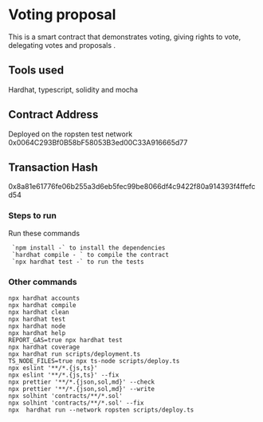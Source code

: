 # Voting proposal
This is a smart contract that demonstrates voting, giving rights to vote,
delegating votes and proposals .


## Tools used

Hardhat, typescript, solidity and mocha

## Contract Address
Deployed on the ropsten test network
0x0064C293Bf0B58bF58053B3ed00C33A916665d77

## Transaction Hash
0x8a81e61776fe06b255a3d6eb5fec99be8066df4c9422f80a914393f4ffefcd54


### Steps to run
Run these commands
```shell
 `npm install -` to install the dependencies 
 `hardhat compile - ` to compile the contract
 `npx hardhat test -` to run the tests
```




### Other commands 

```shell
npx hardhat accounts
npx hardhat compile
npx hardhat clean
npx hardhat test
npx hardhat node
npx hardhat help
REPORT_GAS=true npx hardhat test
npx hardhat coverage
npx hardhat run scripts/deployment.ts
TS_NODE_FILES=true npx ts-node scripts/deploy.ts
npx eslint '**/*.{js,ts}'
npx eslint '**/*.{js,ts}' --fix
npx prettier '**/*.{json,sol,md}' --check
npx prettier '**/*.{json,sol,md}' --write
npx solhint 'contracts/**/*.sol'
npx solhint 'contracts/**/*.sol' --fix
npx  hardhat run --network ropsten scripts/deploy.ts
```



